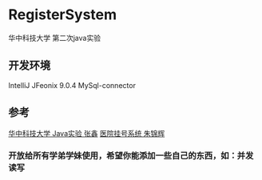 # RegisterSystem
华中科技大学 第二次java实验

## 开发环境
IntelliJ
JFeonix 9.0.4
MySql-connector

## 参考
[华中科技大学 Java实验 张鑫](https://github.com/zhangxinhust/Lab-Java)
[医院挂号系统 朱锦辉](https://github.com/huiEric/HospitalRegistration)

### 开放给所有学弟学妹使用，希望你能添加一些自己的东西，如：并发读写
